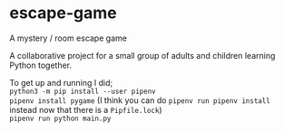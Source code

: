 # escape-game
A mystery / room escape game

A collaborative project for a small group of adults and children learning Python together. 


To get up and running I did;  
`python3 -m pip install --user pipenv`  
`pipenv install pygame` (I think you can do `pipenv run pipenv install` instead now that there is a `Pipfile.lock`)  
`pipenv run python main.py`
